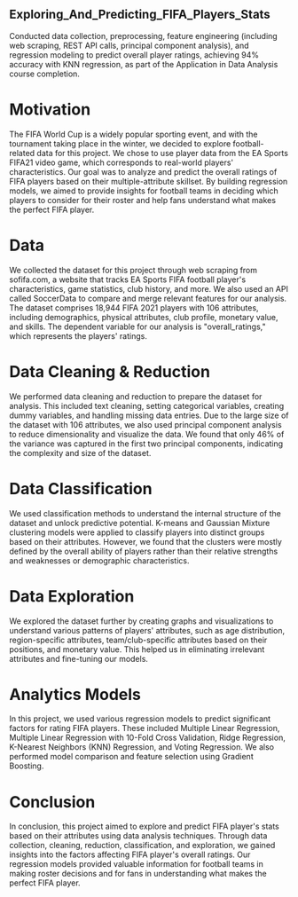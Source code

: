 ## Exploring_And_Predicting_FIFA_Players_Stats
Conducted data collection, preprocessing, feature engineering (including web scraping, REST API calls, principal component analysis), and regression modeling to predict overall player ratings, achieving 94% accuracy with KNN regression, as part of the Application in Data Analysis course completion.

# Motivation
The FIFA World Cup is a widely popular sporting event, and with the tournament taking place in the winter, we decided to explore football-related data for this project. We chose to use player data from the EA Sports FIFA21 video game, which corresponds to real-world players' characteristics. Our goal was to analyze and predict the overall ratings of FIFA players based on their multiple-attribute skillset. By building regression models, we aimed to provide insights for football teams in deciding which players to consider for their roster and help fans understand what makes the perfect FIFA player.

# Data
We collected the dataset for this project through web scraping from sofifa.com, a website that tracks EA Sports FIFA football player's characteristics, game statistics, club history, and more. We also used an API called SoccerData to compare and merge relevant features for our analysis. The dataset comprises 18,944 FIFA 2021 players with 106 attributes, including demographics, physical attributes, club profile, monetary value, and skills. The dependent variable for our analysis is "overall_ratings," which represents the players' ratings.

# Data Cleaning & Reduction
We performed data cleaning and reduction to prepare the dataset for analysis. This included text cleaning, setting categorical variables, creating dummy variables, and handling missing data entries. Due to the large size of the dataset with 106 attributes, we also used principal component analysis to reduce dimensionality and visualize the data. We found that only 46% of the variance was captured in the first two principal components, indicating the complexity and size of the dataset.

# Data Classification
We used classification methods to understand the internal structure of the dataset and unlock predictive potential. K-means and Gaussian Mixture clustering models were applied to classify players into distinct groups based on their attributes. However, we found that the clusters were mostly defined by the overall ability of players rather than their relative strengths and weaknesses or demographic characteristics.

# Data Exploration
We explored the dataset further by creating graphs and visualizations to understand various patterns of players' attributes, such as age distribution, region-specific attributes, team/club-specific attributes based on their positions, and monetary value. This helped us in eliminating irrelevant attributes and fine-tuning our models.

# Analytics Models
In this project, we used various regression models to predict significant factors for rating FIFA players. These included Multiple Linear Regression, Multiple Linear Regression with 10-Fold Cross Validation, Ridge Regression, K-Nearest Neighbors (KNN) Regression, and Voting Regression. We also performed model comparison and feature selection using Gradient Boosting.

# Conclusion
In conclusion, this project aimed to explore and predict FIFA player's stats based on their attributes using data analysis techniques. Through data collection, cleaning, reduction, classification, and exploration, we gained insights into the factors affecting FIFA player's overall ratings. Our regression models provided valuable information for football teams in making roster decisions and for fans in understanding what makes the perfect FIFA player.
